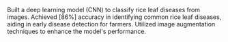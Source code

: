 Built a deep learning model (CNN) to classify rice leaf diseases from
images. Achieved [86%] accuracy in identifying common rice leaf diseases, aiding in early disease detection for farmers. Utilized image augmentation techniques to enhance the model's performance.
